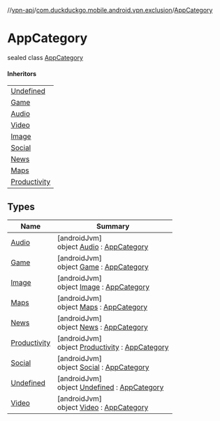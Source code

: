 //[vpn-api](../../../index.md)/[com.duckduckgo.mobile.android.vpn.exclusion](../index.md)/[AppCategory](index.md)

# AppCategory

sealed class [AppCategory](index.md)

#### Inheritors

| |
|---|
| [Undefined](-undefined/index.md) |
| [Game](-game/index.md) |
| [Audio](-audio/index.md) |
| [Video](-video/index.md) |
| [Image](-image/index.md) |
| [Social](-social/index.md) |
| [News](-news/index.md) |
| [Maps](-maps/index.md) |
| [Productivity](-productivity/index.md) |

## Types

| Name | Summary |
|---|---|
| [Audio](-audio/index.md) | [androidJvm]<br>object [Audio](-audio/index.md) : [AppCategory](index.md) |
| [Game](-game/index.md) | [androidJvm]<br>object [Game](-game/index.md) : [AppCategory](index.md) |
| [Image](-image/index.md) | [androidJvm]<br>object [Image](-image/index.md) : [AppCategory](index.md) |
| [Maps](-maps/index.md) | [androidJvm]<br>object [Maps](-maps/index.md) : [AppCategory](index.md) |
| [News](-news/index.md) | [androidJvm]<br>object [News](-news/index.md) : [AppCategory](index.md) |
| [Productivity](-productivity/index.md) | [androidJvm]<br>object [Productivity](-productivity/index.md) : [AppCategory](index.md) |
| [Social](-social/index.md) | [androidJvm]<br>object [Social](-social/index.md) : [AppCategory](index.md) |
| [Undefined](-undefined/index.md) | [androidJvm]<br>object [Undefined](-undefined/index.md) : [AppCategory](index.md) |
| [Video](-video/index.md) | [androidJvm]<br>object [Video](-video/index.md) : [AppCategory](index.md) |
